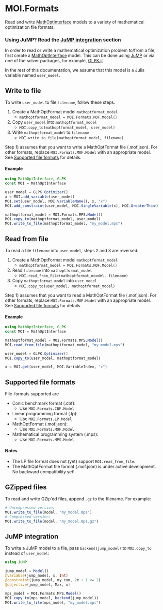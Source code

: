 # MOI.Formats

Read and write [MathOptInterface](https://github.com/JuliaOpt/MathOptInterface.jl)
models to a variety of mathematical optimization file formats.

### Using JuMP? Read the [JuMP integration](#jump-integration) section

In order to read or write a mathematical optimization problem to/from a file,
first create a [MathOptInterface](https://github.com/JuliaOpt/MathOptInterface.jl)
model. This can be done using [JuMP](https://github.com/JuliaOpt/JuMP.jl) or via
one of the solver packages, for example, [GLPK.jl](https://github.com/JuliaOpt/GLPK.jl).

In the rest of this documentation, we assume that this model is a Julia variable
named `user_model`.

## Write to file

To write `user_model` to file `filename`, follow these steps.

1. Create a MathOptFormat model `mathoptformat_model`
    - `mathoptformat_model = MOI.Formats.MOF.Model()`
2. Copy `user_model` into `mathoptformat_model`
    - `MOI.copy_to(mathoptformat_model, user_model)`
3. Write `mathoptformat_model` to `filename`
    - `MOI.write_to_file(mathoptformat_model, filename)`

Step 1) assumes that you want to write a MathOptFormat file (.mof.json). For
other formats, replace `MOI.Formats.MOF.Model` with an appropriate model. See
[Supported file formats](@ref) for details.

#### Example

```julia
using MathOptInterface, GLPK
const MOI = MathOptInterface

user_model = GLPK.Optimizer()
x = MOI.add_variable(user_model)
MOI.set(user_model, MOI.VariableName(), x, "x")
MOI.add_constraint(user_model, MOI.SingleVariable(x), MOI.GreaterThan(0.0))

mathoptformat_model = MOI.Formats.MPS.Model()
MOI.copy_to(mathoptformat_model, user_model)
MOI.write_to_file(mathoptformat_model, "my_model.mps")
```

## Read from file

To read a file `filename` into `user_model`, steps 2 and 3 are reversed:

1. Create a MathOptFormat model `mathoptformat_model`
    - `mathoptformat_model = MOI.Formats.MOF.Model()`
2. Read `filename` into `mathoptformat_model`
    - `MOI.read_from_file(mathoptformat_moodel, filename)`
3. Copy `mathoptformat_model` into `user_model`
    - `MOI.copy_to(user_model, mathoptformat_model)`

Step 1) assumes that you want to read a MathOptFormat file (.mof.json). For
other formats, replace `MOI.Formats.MOF.Model` with an appropriate model. See
[Supported file formats](@ref) for details.

#### Example

```julia
using MathOptInterface, GLPK
const MOI = MathOptInterface

mathoptformat_model = MOI.Formats.MPS.Model()
MOI.read_from_file(mathoptformat_model, "my_model.mps")

user_model = GLPK.Optimizer()
MOI.copy_to(user_model, mathoptformat_model)

x = MOI.get(user_model, MOI.VariableIndex, "x")
```

## Supported file formats

File-formats supported are

 - Conic benchmark format (.cbf):
    - Use `MOI.Formats.CBF.Model`
 - Linear programming format (.lp):
    - Use `MOI.Formats.LP.Model`
 - MathOptFormat (.mof.json):
    - Use `MOI.Formats.MOF.Model`
 - Mathematical programming system (.mps):
    - Use `MOI.Formats.MPS.Model`

#### Notes

 - The LP file format does not (yet) support `MOI.read_from_file`.
 - The MathOptFormat file format (.mof.json) is under active development. No
backward compatibility yet!

## GZipped files

To read and write GZip'ed files, append `.gz` to the filename. For example:
```julia
# Uncompressed version:
MOI.write_to_file(model, "my_model.mps")
# Compressed version:
MOI.write_to_file(model, "my_model.mps.gz")
```

## JuMP integration

To write a JuMP model to a file, pass `backend(jump_model)` to `MOI.copy_to`
instead of `user_model`:
```julia
using JuMP

jump_model = Model()
@variable(jump_model, x, Int)
@constraint(jump_model, my_con, 2x + 1 <= 2)
@objective(jump_model, Max, x)

mps_model = MOI.Formats.MPS.Model()
MOI.copy_to(mps_model, backend(jump_model))
MOI.write_to_file(mps_model, "my_model.mps")
```

